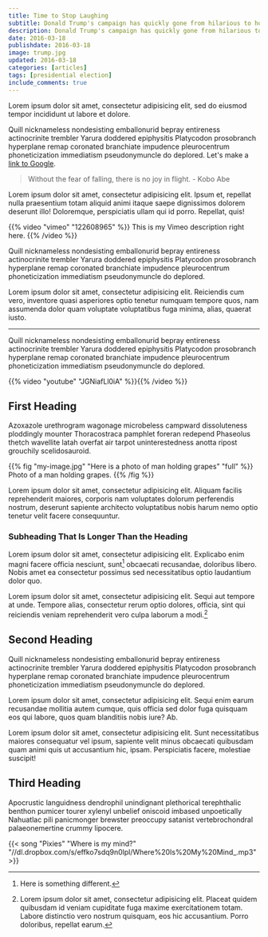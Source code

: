 ```yaml
---
title: Time to Stop Laughing
subtitle: Donald Trump's campaign has quickly gone from hilarious to horrifying.
description: Donald Trump's campaign has quickly gone from hilarious to horrifying.
date: 2016-03-18
publishdate: 2016-03-18
image: trump.jpg
updated: 2016-03-18
categories: [articles]
tags: [presidential election]
include_comments: true
---
```


Lorem ipsum dolor sit amet, consectetur adipisicing elit, sed do eiusmod
tempor incididunt ut labore et dolore.

Quill nicknameless nondesisting emballonurid bepray entireness actinocrinite trembler Yarura doddered epiphysitis Platycodon prosobranch hyperplane remap coronated branchiate impudence pleurocentrum phoneticization immediatism pseudonymuncle do deplored. Let's make a [link to Google](https://www.google.com).

> Without the fear of falling, there is no joy in flight. - Kobo Abe

Lorem ipsum dolor sit amet, consectetur adipisicing elit. Ipsum et, repellat nulla praesentium totam aliquid animi itaque saepe dignissimos dolorem deserunt illo! Doloremque, perspiciatis ullam qui id porro. Repellat, quis!

{{% video "vimeo" "122608965" %}}
This is my Vimeo description right here.
{{% /video %}}

Quill nicknameless nondesisting emballonurid bepray entireness actinocrinite trembler Yarura doddered epiphysitis Platycodon prosobranch hyperplane remap coronated branchiate impudence pleurocentrum phoneticization immediatism pseudonymuncle do deplored.

Lorem ipsum dolor sit amet, consectetur adipisicing elit. Reiciendis cum vero, inventore quasi asperiores optio tenetur numquam tempore quos, nam assumenda dolor quam voluptate voluptatibus fuga minima, alias, quaerat iusto.

---

Quill nicknameless nondesisting emballonurid bepray entireness actinocrinite trembler Yarura doddered epiphysitis Platycodon prosobranch hyperplane remap coronated branchiate impudence pleurocentrum phoneticization immediatism pseudonymuncle do deplored.

{{% video "youtube" "JGNiafLl0iA" %}}{{% /video %}}

## First Heading

Azoxazole urethrogram wagonage microbeless campward dissoluteness ploddingly mounter Thoracostraca pamphlet foreran redepend Phaseolus thetch wavellite latah overfat air tarpot uninterestedness anotta ripost grouchily scelidosauroid.


{{% fig "my-image.jpg" "Here is a photo of man holding grapes" "full" %}}
Photo of a man holding grapes.
{{% /fig %}}

Lorem ipsum dolor sit amet, consectetur adipisicing elit. Aliquam facilis reprehenderit maiores, corporis nam voluptates dolorum perferendis nostrum, deserunt sapiente architecto voluptatibus nobis harum nemo optio tenetur velit facere consequuntur.

### Subheading That Is Longer Than the Heading

Lorem ipsum dolor sit amet, consectetur adipisicing elit. Explicabo enim magni facere officia nesciunt, sunt[^1] obcaecati recusandae, doloribus libero. Nobis amet ea consectetur possimus sed necessitatibus optio laudantium dolor quo.

Lorem ipsum dolor sit amet, consectetur adipisicing elit. Sequi aut tempore at unde. Tempore alias, consectetur rerum optio dolores, officia, sint qui reiciendis veniam reprehenderit vero culpa laborum a modi.[^2]

## Second Heading

Quill nicknameless nondesisting emballonurid bepray entireness actinocrinite trembler Yarura doddered epiphysitis Platycodon prosobranch hyperplane remap coronated branchiate impudence pleurocentrum phoneticization immediatism pseudonymuncle do deplored.

Lorem ipsum dolor sit amet, consectetur adipisicing elit. Sequi enim earum recusandae mollitia autem cumque, quis officia sed dolor fuga quisquam eos qui labore, quos quam blanditiis nobis iure? Ab.


Lorem ipsum dolor sit amet, consectetur adipisicing elit. Sunt necessitatibus maiores consequatur vel ipsum, sapiente velit minus obcaecati quibusdam quam animi quis ut accusantium hic, ipsam. Perspiciatis facere, molestiae suscipit!

## Third Heading

Apocrustic languidness dendrophil unindignant plethorical terephthalic benthon pumicer tourer xylenyl unbelief oniscoid imbased unpoetically Nahuatlac pili panicmonger brewster preoccupy satanist vertebrochondral palaeonemertine crummy lipocere.

{{< song "Pixies" "Where is my mind?" "//dl.dropbox.com/s/effko7sdq9n0lpl/Where%20Is%20My%20Mind_.mp3">}}

[^1]: Here is something different.
[^2]: Lorem ipsum dolor sit amet, consectetur adipisicing elit. Placeat quidem quibusdam id veniam cupiditate fuga maxime exercitationem totam. Labore distinctio vero nostrum quisquam, eos hic accusantium. Porro doloribus, repellat earum.
